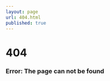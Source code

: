 ```yaml
---
layout: page
url: 404.html
published: true
---
```

<div class="">
	<!-- <img src="http://placehold.it/500x200" /> -->
	<h1>404</h1>
	<h3>Error: The page can not be found</h3>
	<!-- <h3>Can't find what you're looking for?</h3>
	<p>
		Maybe these links will help:
	</p> 

		<a href="/">( <span>home</span> )</a>
		<a href="/resume/">( <span>resume</span> )</a> 
		<a href="/portfolio/">( <span>portfolio</span> )</a> 
		<a href="https://scottkilts.typeform.com/to/ahYYrD" target="_blank">( <span>message</span> )</a> -->
</div>
